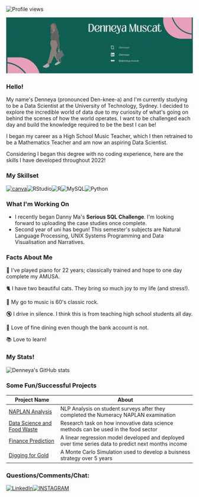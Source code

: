![Profile views](https://gpvc.arturio.dev/Denneya)

![Banner](https://github.com/Denneya/Denneya/blob/main/Banner.gif)

### Hello!
My name's Denneya (pronounced Den-knee-a) and I'm currently studying to be a Data Scientist at the University of Technology, Sydney.
I decided to explore the incredible world of data due to my curiosity of what's going on behind the scenes of how the world operates.
I want to be challenged each day and build the knowledge required to be the best I can be!

I began my career as a High School Music Teacher, which I then retrained to be a Mathematics Teacher and am now an aspiring Data Scientist. 

Considering I began this degree with no coding experience, here are the skills I have developed throughout 2022!

### My Skillset

[![canva](https://img.shields.io/badge/Canva-%2300C4CC.svg?&style=for-the-badge&logo=Canva&logoColor=white)](https://github.com/alexandresanlim/Badges4-README.md-Profile)![RStudio](https://img.shields.io/badge/RStudio-4285F4?style=for-the-badge&logo=rstudio&logoColor=white)![R](https://img.shields.io/badge/r-%23276DC3.svg?style=for-the-badge&logo=r&logoColor=white)![MySQL](https://img.shields.io/badge/mysql-%2300f.svg?style=for-the-badge&logo=mysql&logoColor=white)![Python](https://img.shields.io/badge/python-3670A0?style=for-the-badge&logo=python&logoColor=ffdd54)

### What I'm Working On
* I recently began Danny Ma's **Serious SQL Challenge**. I'm looking forward to uploading the case studies once complete.
* Second year of uni has begun! This semester's subjects are Natural Language Processing, UNIX Systems Programming and Data Visualisation and Narratives.

### Facts About Me
🎹 I've played piano for 22 years; classically trained and hope to one day complete my AMUSA.

🐈‍ I have two beautiful cats. They bring so much joy to my life (and stress!).

🎤 My go to music is 60's classic rock.

🔇 I drive in silence. I think this is from teaching high school students all day.

🍝 Love of fine dining even though the bank account is not. 

📚 Love to learn!

### My Stats!
![Denneya's GitHub stats](https://github-readme-stats.vercel.app/api?username=Denneya&show_icons=true&bg_color=00000000)

### Some Fun/Successful Projects
|Project Name|About|
|---|---|
|[NAPLAN Analysis](https://github.com/Denneya/NAPLAN_Survey_Analysis/blob/main/README.md)|NLP Analysis on student surveys after they completed the Numeracy NAPLAN examination|
|[Data Science and Food Waste](https://github.com/Denneya/Opportunities-for-Data-Science-Innovation-in-the-Food-Sector)|Research task on how innovative data science methods can be used in the food sector|
|[Finance Prediction](https://github.com/Denneya/linear_regression_industry_finance)|A linear regression model developed and deployed over  time series data to predict next months income|
|[Digging for Gold](https://github.com/Denneya/Digging_For_Gold/blob/main/README.md)|A Monte Carlo Simulation used to develop a buisness strategy over 5 years|

### Questions/Comments/Chat:
[![LinkedIn](https://img.shields.io/badge/LinkedIn-0077B5?style=for-the-badge&logo=linkedin&logoColor=white)](https://www.linkedin.com/in/denneyamuscat)[![INSTAGRAM](https://img.shields.io/badge/Instagram-E4405F?style=for-the-badge&logo=instagram&logoColor=white)](https://www.instagram.com/denneyam/)
